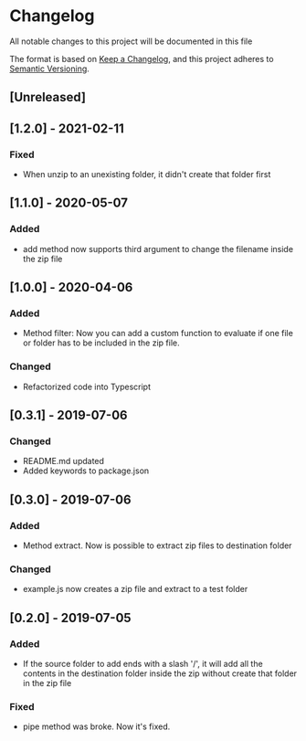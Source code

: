 # Changelog

All notable changes to this project will be documented in this file

The format is based on [Keep a Changelog](https://keepachangelog.com/en/1.0.0/),
and this project adheres to [Semantic Versioning](https://semver.org/spec/v2.0.0.html).

## [Unreleased]

## [1.2.0] - 2021-02-11

### Fixed

- When unzip to an unexisting folder, it didn't create that folder first

## [1.1.0] - 2020-05-07

### Added

- add method now supports third argument to change the filename inside the zip file

## [1.0.0] - 2020-04-06

### Added

- Method filter: Now you can add a custom function to evaluate if one file or folder has to be included in the zip file.

### Changed

- Refactorized code into Typescript

## [0.3.1] - 2019-07-06

### Changed

- README.md updated
- Added keywords to package.json

## [0.3.0] - 2019-07-06

### Added

- Method extract. Now is possible to extract zip files to destination folder

### Changed

- example.js now creates a zip file and extract to a test folder

## [0.2.0] - 2019-07-05

### Added

- If the source folder to add ends with a slash '/', it will add all the contents in the destination folder inside the zip without create that folder in the zip file

### Fixed

- pipe method was broke. Now it's fixed.

